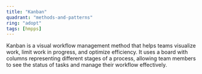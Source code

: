 ```yaml
---
title: "Kanban"
quadrant: "methods-and-patterns"
ring: "adopt"
tags: [hmpps]
---
```


Kanban is a visual workflow management method that helps teams visualize work, limit work in progress, and optimize efficiency. It uses a board with columns representing different stages of a process, allowing team members to see the status of tasks and manage their workflow effectively.
